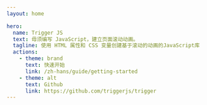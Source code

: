 ```yaml
---
layout: home

hero:
  name: Trigger JS
  text: 毋须编写 JavaScript，建立页面滚动动画。
  tagline: 使用 HTML 属性和 CSS 变量创建基于滚动的动画的JavaScript库
  actions:
    - theme: brand
      text: 快速开始
      link: /zh-hans/guide/getting-started
    - theme: alt
      text: Github
      link: https://github.com/triggerjs/trigger
---
```




<script setup>
import { VPTeamMembers } from 'vitepress/theme'

const members = [
  {
    avatar: 'https://www.github.com/stevenlei.png',
    name: 'Steven Lei',
    title: '创始人',
    links: [
      { icon: 'github', link: 'ttps://github.com/stevenlei' },
      // { icon: 'youtube', link: 'https://youtube.com/CodingStartup' }
    ]
  },
  {
    avatar: 'https://www.github.com/plainheart.png',
    name: 'Zhongxiang Wang',
    title: '贡献者',
    links: [
      { icon: 'github', link: 'ttps://github.com/plainheart' },
    ]
  },
  {
    avatar: 'https://www.github.com/ahhshm.png',
    name: 'ahhshm',
    title: '贡献者',
    links: [
      { icon: 'github', link: 'ttps://github.com/ahhshm' },
    ]
  },
]
</script>


<VPTeamMembers size="small" :members="members" />

<link rel="stylesheet" href="../theme/index.css" />